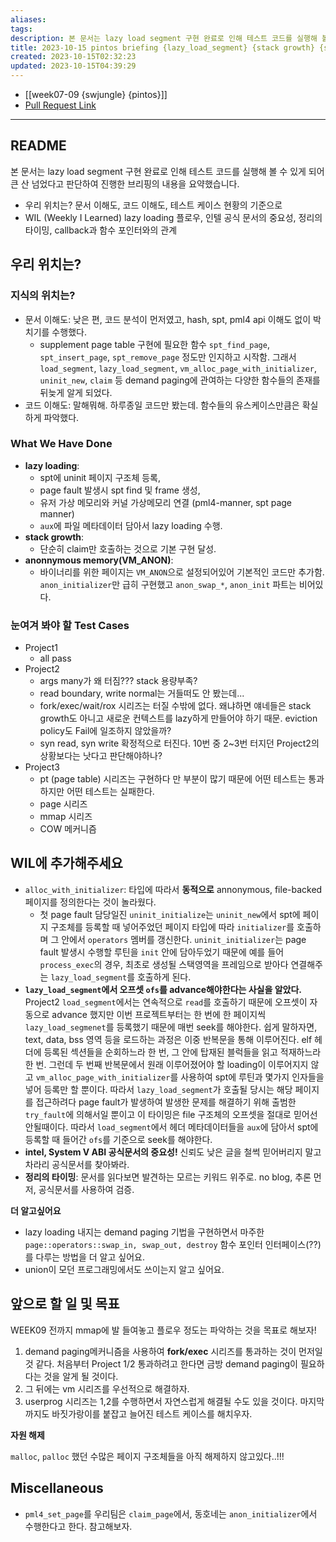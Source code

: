 ```yaml
---
aliases: 
tags: 
description: 본 문서는 lazy load segment 구현 완료로 인해 테스트 코드를 실행해 볼 수 있게 되어 큰 산 넘었다고 판단하여 진행한 브리핑의 내용을 요약했습니다.
title: 2023-10-15 pintos briefing {lazy_load_segment} {stack growth} {swjungle}
created: 2023-10-15T02:32:23
updated: 2023-10-15T04:39:29
---
```

- [[week07-09 {swjungle} {pintos}]]
- [Pull Request Link]()
___

## README

본 문서는 lazy load segment 구현 완료로 인해 테스트 코드를 실행해 볼 수 있게 되어 큰 산 넘었다고 판단하여 진행한 브리핑의 내용을 요약했습니다.

- 우리 위치는? 문서 이해도, 코드 이해도, 테스트 케이스 현황의 기준으로
- WIL (Weekly I Learned) lazy loading 플로우, 인텔 공식 문서의 중요성, 정리의 타이밍, callback과 함수 포인터와의 관계

## 우리 위치는?

### 지식의 위치는?

- 문서 이해도: 낮은 편, 코드 분석이 먼저였고, hash, spt, pml4 api 이해도 없이 박치기를 수행했다.
	- supplement page table 구현에 필요한 함수 `spt_find_page`, `spt_insert_page`, `spt_remove_page` 정도만 인지하고 시작함. 그래서 `load_segment`, `lazy_load_segment`, `vm_alloc_page_with_initializer`, `uninit_new`, `claim` 등 demand paging에 관여하는 다양한 함수들의 존재를 뒤늦게 알게 되었다.
- 코드 이해도: 말해뭐해. 하루종일 코드만 봤는데. 함수들의 유스케이스만큼은 확실하게 파악했다.

### What We Have Done

- **lazy loading**: 
	- spt에 uninit 페이지 구조체 등록, 
	- page fault 발생시 spt find 및 frame 생성, 
	- 유저 가상 메모리와 커널 가상메모리 연결 (pml4-manner, spt page manner)
	- `aux`에 파일 메타데이터 담아서 lazy loading 수행.
- **stack growth**: 
	- 단순히 claim만 호출하는 것으로 기본 구현 달성.
- **anonnymous memory(VM_ANON)**:
	- 바이너리를 위한 페이지는 `VM_ANON`으로 설정되어있어 기본적인 코드만 추가함. `anon_initializer`만 급히 구현했고 `anon_swap_*`, `anon_init` 파트는 비어있다.

### 눈여겨 봐야 할 Test Cases

- Project1
	- all pass
- Project2
	- args many가 왜 터짐??? stack 용량부족?
	- read boundary, write normal는 거들떠도 안 봤는데...
	- fork/exec/wait/rox 시리즈는 터질 수밖에 없다. 왜냐하면 얘네들은 stack growth도 아니고 새로운 컨텍스트를 lazy하게 만들어야 하기 때문. eviction policy도 Fail에 일조하지 않았을까?
	- syn read, syn write 확정적으로 터진다. 10번 중 2~3번 터지던 Project2의 상황보다는 낫다고 판단해야하나?
- Project3
	- pt (page table) 시리즈는 구현하다 만 부분이 많기 때문에 어떤 테스트는 통과하지만 어떤 테스트는 실패한다.
	- page 시리즈
	- mmap 시리즈
	- COW 메커니즘

## WIL에 추가해주세요

- `alloc_with_initializer`: 타입에 따라서 **동적으로** annonymous, file-backed 페이지를 정의한다는 것이 놀라웠다.
	- 첫 page fault 담당일진 `uninit_initialize`는 `uninit_new`에서 spt에 페이지 구조체를 등록할 때 넣어주었던 페이지 타입에 따라 `initializer`를 호출하며 그 안에서 `operators` 멤버를 갱신한다. `uninit_initializer`는 page fault 발생시 수행할 루틴을 `init` 안에 담아두었기 때문에 예를 들어 `process_exec`의 경우, 최초로 생성될 스택영역을 프레임으로 받아다 연결해주는 `lazy_load_segment`를 호출하게 된다.
- **`lazy_load_segment`에서 오프셋 `ofs`를 advance해야한다는 사실을 알았다.** Project2 `load_segment`에서는 연속적으로 `read`를 호출하기 때문에 오프셋이 자동으로 advance 했지만 이번 프로젝트부터는 한 번에 한 페이지씩 `lazy_load_segmenet`를 등록했기 때문에 매번 seek를 해야한다. 쉽게 말하자면, text, data, bss 영역 등을 로드하는 과정은 이중 반복문을 통해 이루어진다. elf 헤더에 등록된 섹션들을 순회하느라 한 번, 그 안에 탑재된 블럭들을 읽고 적재하느라 한 번. 그런데 두 번째 반복문에서 원래 이루어졌어야 할 loading이 이루어지지 않고 `vm_alloc_page_with_initializer`를 사용하여 spt에 루틴과 몇가지 인자들을 넣어 등록만 할 뿐이다. 따라서 `lazy_load_segment`가 호출될 당시는 해당 페이지를 접근하려다 page fault가 발생하여 발생한 문제를 해결하기 위해 출범한 `try_fault`에 의해서일 뿐이고 이 타이밍은 file 구조체의 오프셋을 절대로 믿어선 안될때이다. 따라서 `load_segment`에서 헤더 메타데이터들을 `aux`에 담아서 spt에 등록할 때 들어간 `ofs`를 기준으로 seek를 해야한다.
- **intel, System V ABI 공식문서의 중요성!** 신뢰도 낮은 글을 철썩 믿어버리지 말고 차라리 공식문서를 찾아봐라.
- **정리의 타이밍**: 문서를 읽다보면 발견하는 모르는 키워드 위주로. no blog, 추론 먼저, 공식문서를 사용하여 검증.

**더 알고싶어요**

- lazy loading 내지는 demand paging 기법을 구현하면서 마주한 `page::operators::swap_in, swap_out, destroy` 함수 포인터 인터페이스(??)를 다루는 방법을 더 알고 싶어요.
- union이 모던 프로그래밍에서도 쓰이는지 알고 싶어요.

## 앞으로 할 일 및 목표

WEEK09 전까지 mmap에 발 들여놓고 플로우 정도는 파악하는 것을 목표로 해보자!

1. demand paging메커니즘을 사용하여 **fork/exec** 시리즈를 통과하는 것이 먼저일 것 같다. 처음부터 Project 1/2 통과하려고 한다면 금방 demand paging이 필요하다는 것을 알게 될 것이다.
2. 그 뒤에는 vm 시리즈를 우선적으로 해결하자.
3. userprog 시리즈는 1,2를 수행하면서 자연스럽게 해결될 수도 있을 것이다. 마지막까지도 바짓가랑이를 붙잡고 늘어진 테스트 케이스를 해치우자.

**자원 해제**

`malloc`, `palloc` 했던 수많은 페이지 구조체들을 아직 해제하지 않고있다..!!! 

## Miscellaneous

- `pml4_set_page`를 우리팀은 `claim_page`에서, 동호네는 `anon_initializer`에서 수행한다고 한다. 참고해보자.
